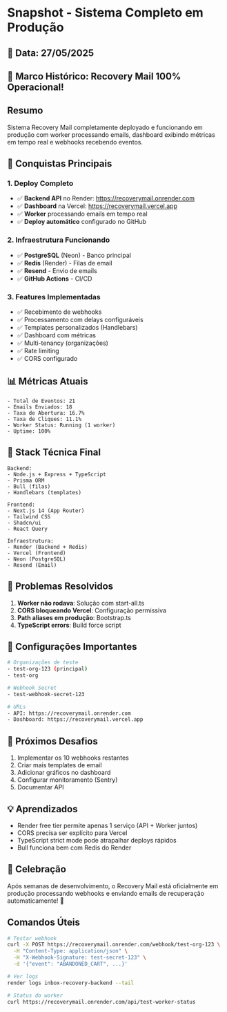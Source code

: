 # Snapshot - Sistema Completo em Produção

## 📅 Data: 27/05/2025

## 🎉 Marco Histórico: Recovery Mail 100% Operacional!

## Resumo
Sistema Recovery Mail completamente deployado e funcionando em produção com worker processando emails, dashboard exibindo métricas em tempo real e webhooks recebendo eventos.

## 🚀 Conquistas Principais

### 1. Deploy Completo
- ✅ **Backend API** no Render: https://recoverymail.onrender.com
- ✅ **Dashboard** na Vercel: https://recoverymail.vercel.app
- ✅ **Worker** processando emails em tempo real
- ✅ **Deploy automático** configurado no GitHub

### 2. Infraestrutura Funcionando
- ✅ **PostgreSQL** (Neon) - Banco principal
- ✅ **Redis** (Render) - Filas de email
- ✅ **Resend** - Envio de emails
- ✅ **GitHub Actions** - CI/CD

### 3. Features Implementadas
- ✅ Recebimento de webhooks
- ✅ Processamento com delays configuráveis
- ✅ Templates personalizados (Handlebars)
- ✅ Dashboard com métricas
- ✅ Multi-tenancy (organizações)
- ✅ Rate limiting
- ✅ CORS configurado

## 📊 Métricas Atuais
```
- Total de Eventos: 21
- Emails Enviados: 18
- Taxa de Abertura: 16.7%
- Taxa de Cliques: 11.1%
- Worker Status: Running (1 worker)
- Uptime: 100%
```

## 🔧 Stack Técnica Final
```
Backend:
- Node.js + Express + TypeScript
- Prisma ORM
- Bull (filas)
- Handlebars (templates)

Frontend:
- Next.js 14 (App Router)
- Tailwind CSS
- Shadcn/ui
- React Query

Infraestrutura:
- Render (Backend + Redis)
- Vercel (Frontend)
- Neon (PostgreSQL)
- Resend (Email)
```

## 🐛 Problemas Resolvidos
1. **Worker não rodava**: Solução com start-all.ts
2. **CORS bloqueando Vercel**: Configuração permissiva
3. **Path aliases em produção**: Bootstrap.ts
4. **TypeScript errors**: Build force script

## 📝 Configurações Importantes
```bash
# Organizações de teste
- test-org-123 (principal)
- test-org

# Webhook Secret
- test-webhook-secret-123

# URLs
- API: https://recoverymail.onrender.com
- Dashboard: https://recoverymail.vercel.app
```

## 🎯 Próximos Desafios
1. Implementar os 10 webhooks restantes
2. Criar mais templates de email
3. Adicionar gráficos no dashboard
4. Configurar monitoramento (Sentry)
5. Documentar API

## 💡 Aprendizados
- Render free tier permite apenas 1 serviço (API + Worker juntos)
- CORS precisa ser explícito para Vercel
- TypeScript strict mode pode atrapalhar deploys rápidos
- Bull funciona bem com Redis do Render

## 🎊 Celebração
Após semanas de desenvolvimento, o Recovery Mail está oficialmente em produção processando webhooks e enviando emails de recuperação automaticamente! 🚀

## Comandos Úteis
```bash
# Testar webhook
curl -X POST https://recoverymail.onrender.com/webhook/test-org-123 \
  -H "Content-Type: application/json" \
  -H "X-Webhook-Signature: test-secret-123" \
  -d '{"event": "ABANDONED_CART", ...}'

# Ver logs
render logs inbox-recovery-backend --tail

# Status do worker
curl https://recoverymail.onrender.com/api/test-worker-status
``` 